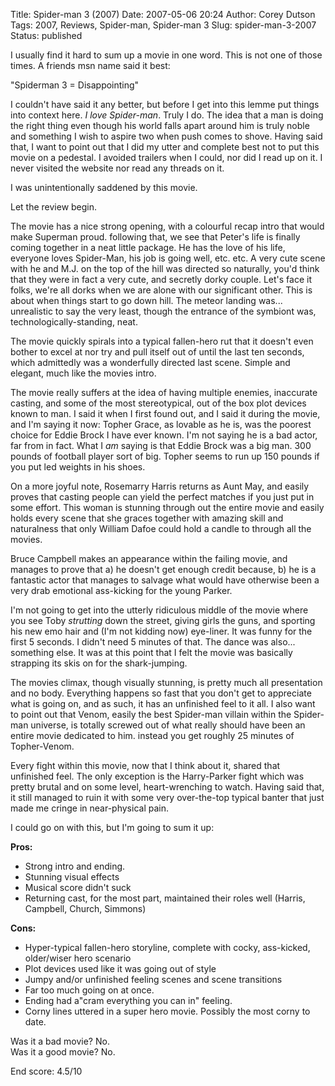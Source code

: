 Title: Spider-man 3 (2007)
Date: 2007-05-06 20:24
Author: Corey Dutson
Tags: 2007, Reviews, Spider-man, Spider-man 3
Slug: spider-man-3-2007
Status: published

I usually find it hard to sum up a movie in one word. This is not one of
those times. A friends msn name said it best:

"Spiderman 3 = Disappointing"

I couldn't have said it any better, but before I get into this lemme put
things into context here. *I love Spider-man*. Truly I do. The idea that
a man is doing the right thing even though his world falls apart around
him is truly noble and something I wish to aspire two when push comes to
shove. Having said that, I want to point out that I did my utter and
complete best not to put this movie on a pedestal. I avoided trailers
when I could, nor did I read up on it. I never visited the website nor
read any threads on it.

I was unintentionally saddened by this movie.

Let the review begin.

The movie has a nice strong opening, with a colourful recap intro that
would make Superman proud. following that, we see that Peter's life is
finally coming together in a neat little package. He has the love of his
life, everyone loves Spider-Man, his job is going well, etc. etc. A very
cute scene with he and M.J. on the top of the hill was directed so
naturally, you'd think that they were in fact a very cute, and secretly
dorky couple. Let's face it folks, we're all dorks when we are alone
with our significant other. This is about when things start to go down
hill. The meteor landing was... unrealistic to say the very least,
though the entrance of the symbiont was, technologically-standing, neat.

The movie quickly spirals into a typical fallen-hero rut that it doesn't
even bother to excel at nor try and pull itself out of until the last
ten seconds, which admittedly was a wonderfully directed last scene.
Simple and elegant, much like the movies intro.

<!--adsense#smallbox-->

The movie really suffers at the idea of having multiple enemies,
inaccurate casting, and some of the most stereotypical, out of the box
plot devices known to man. I said it when I first found out, and I said
it during the movie, and I'm saying it now: Topher Grace, as lovable as
he is, was the poorest choice for Eddie Brock I have ever known. I'm not
saying he is a bad actor, far from in fact. What I *am* saying is that
Eddie Brock was a big man. 300 pounds of football player sort of big.
Topher seems to run up 150 pounds if you put led weights in his shoes.

On a more joyful note, Rosemarry Harris returns as Aunt May, and easily
proves that casting people can yield the perfect matches if you just put
in some effort. This woman is stunning through out the entire movie and
easily holds every scene that she graces together with amazing skill and
naturalness that only William Dafoe could hold a candle to through all
the movies.

Bruce Campbell makes an appearance within the failing movie, and manages
to prove that a) he doesn't get enough credit because, b) he is a
fantastic actor that manages to salvage what would have otherwise been a
very drab emotional ass-kicking for the young Parker.

I'm not going to get into the utterly ridiculous middle of the movie
where you see Toby *strutting* down the street, giving girls the guns,
and sporting his new emo hair and (I'm not kidding now) eye-liner. It
was funny for the first 5 seconds. I didn't need 5 minutes of that. The
dance was also... something else. It was at this point that I felt the
movie was basically strapping its skis on for the shark-jumping.

The movies climax, though visually stunning, is pretty much all
presentation and no body. Everything happens so fast that you don't get
to appreciate what is going on, and as such, it has an unfinished feel
to it all. I also want to point out that Venom, easily the best
Spider-man villain within the Spider-man universe, is totally screwed
out of what really should have been an entire movie dedicated to him.
instead you get roughly 25 minutes of Topher-Venom.

Every fight within this movie, now that I think about it, shared that
unfinished feel. The only exception is the Harry-Parker fight which was
pretty brutal and on some level, heart-wrenching to watch. Having said
that, it still managed to ruin it with some very over-the-top typical
banter that just made me cringe in near-physical pain.

I could go on with this, but I'm going to sum it up:

**Pros:**

-   Strong intro and ending.
-   Stunning visual effects
-   Musical score didn't suck
-   Returning cast, for the most part, maintained their roles well
    (Harris, Campbell, Church, Simmons)

**Cons:**

-   Hyper-typical fallen-hero storyline, complete with cocky,
    ass-kicked, older/wiser hero scenario
-   Plot devices used like it was going out of style
-   Jumpy and/or unfinished feeling scenes and scene transitions
-   Far too much going on at once.
-   Ending had a"cram everything you can in" feeling.
-   Corny lines uttered in a super hero movie. Possibly the most corny
    to date.

Was it a bad movie? No.  
Was it a good movie? No.

End score: 4.5/10
